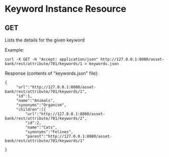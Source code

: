 # Keyword Instance Resource
## GET
Lists the details for the given keyword

Example:
```
curl -X GET -H "Accept: application/json" http://127.0.0.1:8080/asset-bank/rest/attribute/701/keywords/1 > keywords.json
```

Response (contents of "keywords.json" file):
```
{
	 "url":"http://127.0.0.1:8080/asset-bank/rest/attribute/701/keywords/1",
	 "id":1,
	 "name":"Animals",
	 "synonyms":"Organism",
	 "children":[{
		 "url":"http://127.0.0.1:8080/asset-bank/rest/attribute/701/keywords/2",
		 "id":2,
		 "name":"Cats",
		 "synonyms":"Felines",
		 "parent":"http://127.0.0.1:8080/asset-bank/rest/attribute/701/keywords/1"

}
```
